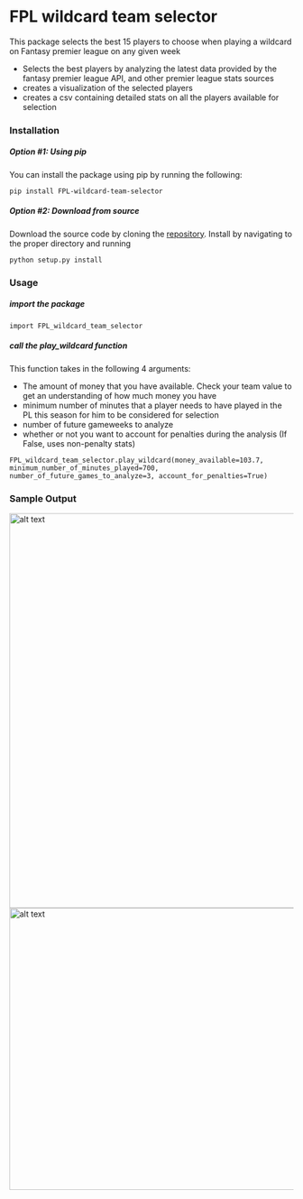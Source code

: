# FPL wildcard team selector

This package selects the best 15 players to choose when playing a wildcard on Fantasy premier league on any given week

  - Selects the best players by analyzing the latest data provided by the fantasy premier league API, and other premier league stats sources
  - creates a visualization of the selected players
  - creates a csv containing detailed stats on all the players available for selection

### Installation

##### Option #1: Using pip

You can install the package using pip by running the following:

```
pip install FPL-wildcard-team-selector
```
##### Option #2: Download from source

Download the source code by cloning the [repository](https://github.com/abdul-gendy/FPL_wildcard_team_selector). Install by navigating to the proper directory and running
```
python setup.py install
```
### Usage
##### import the package
```
import FPL_wildcard_team_selector
```

##### call the play_wildcard function
This function takes in the following 4 arguments: 

  - The amount of money that you have available. Check your team value to get an understanding of how much money you have
  - minimum number of minutes that a player needs to have played in the PL this season for him to be considered for selection
  - number of future gameweeks to analyze
  - whether or not you want to account for penalties during the analysis (If False, uses non-penalty stats)

```
FPL_wildcard_team_selector.play_wildcard(money_available=103.7, minimum_number_of_minutes_played=700, number_of_future_games_to_analyze=3, account_for_penalties=True)
```

### Sample Output

<img src="test/sample_outputs/Team1.PNG" alt="alt text" width="700" height="700">
<img src="test/sample_outputs/sample_csv.PNG" alt="alt text" width="1400" height="500">
